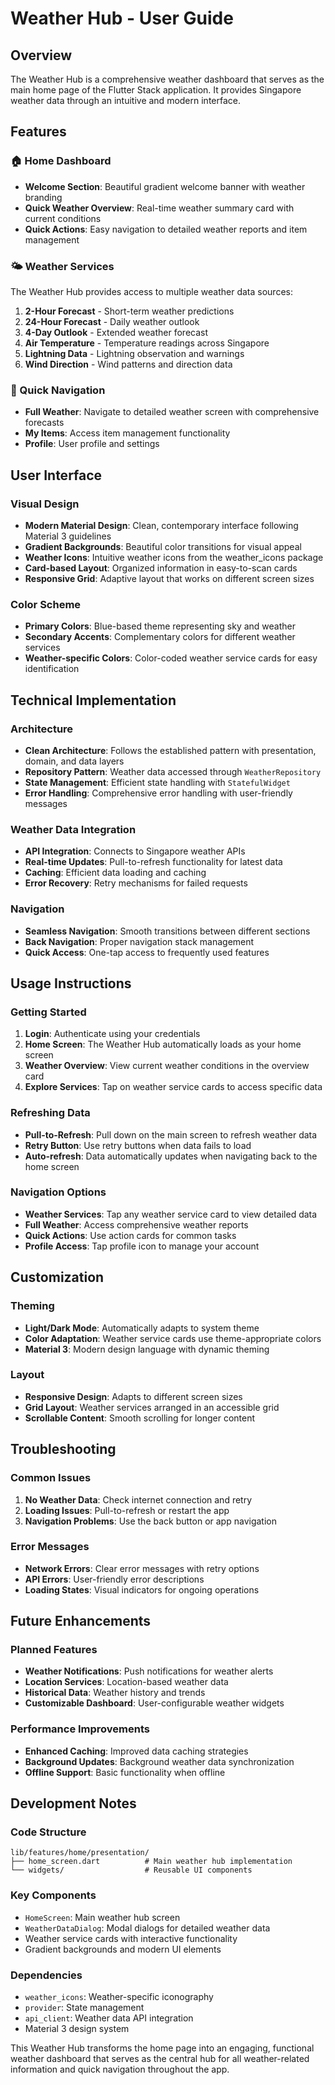 # Weather Hub - User Guide

## Overview
The Weather Hub is a comprehensive weather dashboard that serves as the main home page of the Flutter Stack application. It provides Singapore weather data through an intuitive and modern interface.

## Features

### 🏠 Home Dashboard
- **Welcome Section**: Beautiful gradient welcome banner with weather branding
- **Quick Weather Overview**: Real-time weather summary card with current conditions
- **Quick Actions**: Easy navigation to detailed weather reports and item management

### 🌤️ Weather Services
The Weather Hub provides access to multiple weather data sources:

1. **2-Hour Forecast** - Short-term weather predictions
2. **24-Hour Forecast** - Daily weather outlook  
3. **4-Day Outlook** - Extended weather forecast
4. **Air Temperature** - Temperature readings across Singapore
5. **Lightning Data** - Lightning observation and warnings
6. **Wind Direction** - Wind patterns and direction data

### 🎯 Quick Navigation
- **Full Weather**: Navigate to detailed weather screen with comprehensive forecasts
- **My Items**: Access item management functionality
- **Profile**: User profile and settings

## User Interface

### Visual Design
- **Modern Material Design**: Clean, contemporary interface following Material 3 guidelines
- **Gradient Backgrounds**: Beautiful color transitions for visual appeal
- **Weather Icons**: Intuitive weather icons from the weather_icons package
- **Card-based Layout**: Organized information in easy-to-scan cards
- **Responsive Grid**: Adaptive layout that works on different screen sizes

### Color Scheme
- **Primary Colors**: Blue-based theme representing sky and weather
- **Secondary Accents**: Complementary colors for different weather services
- **Weather-specific Colors**: Color-coded weather service cards for easy identification

## Technical Implementation

### Architecture
- **Clean Architecture**: Follows the established pattern with presentation, domain, and data layers
- **Repository Pattern**: Weather data accessed through `WeatherRepository`
- **State Management**: Efficient state handling with `StatefulWidget`
- **Error Handling**: Comprehensive error handling with user-friendly messages

### Weather Data Integration
- **API Integration**: Connects to Singapore weather APIs
- **Real-time Updates**: Pull-to-refresh functionality for latest data
- **Caching**: Efficient data loading and caching
- **Error Recovery**: Retry mechanisms for failed requests

### Navigation
- **Seamless Navigation**: Smooth transitions between different sections
- **Back Navigation**: Proper navigation stack management
- **Quick Access**: One-tap access to frequently used features

## Usage Instructions

### Getting Started
1. **Login**: Authenticate using your credentials
2. **Home Screen**: The Weather Hub automatically loads as your home screen
3. **Weather Overview**: View current weather conditions in the overview card
4. **Explore Services**: Tap on weather service cards to access specific data

### Refreshing Data
- **Pull-to-Refresh**: Pull down on the main screen to refresh weather data
- **Retry Button**: Use retry buttons when data fails to load
- **Auto-refresh**: Data automatically updates when navigating back to the home screen

### Navigation Options
- **Weather Services**: Tap any weather service card to view detailed data
- **Full Weather**: Access comprehensive weather reports
- **Quick Actions**: Use action cards for common tasks
- **Profile Access**: Tap profile icon to manage your account

## Customization

### Theming
- **Light/Dark Mode**: Automatically adapts to system theme
- **Color Adaptation**: Weather service cards use theme-appropriate colors
- **Material 3**: Modern design language with dynamic theming

### Layout
- **Responsive Design**: Adapts to different screen sizes
- **Grid Layout**: Weather services arranged in an accessible grid
- **Scrollable Content**: Smooth scrolling for longer content

## Troubleshooting

### Common Issues
1. **No Weather Data**: Check internet connection and retry
2. **Loading Issues**: Pull-to-refresh or restart the app
3. **Navigation Problems**: Use the back button or app navigation

### Error Messages
- **Network Errors**: Clear error messages with retry options
- **API Errors**: User-friendly error descriptions
- **Loading States**: Visual indicators for ongoing operations

## Future Enhancements

### Planned Features
- **Weather Notifications**: Push notifications for weather alerts
- **Location Services**: Location-based weather data
- **Historical Data**: Weather history and trends
- **Customizable Dashboard**: User-configurable weather widgets

### Performance Improvements
- **Enhanced Caching**: Improved data caching strategies
- **Background Updates**: Background weather data synchronization
- **Offline Support**: Basic functionality when offline

## Development Notes

### Code Structure
```
lib/features/home/presentation/
├── home_screen.dart          # Main weather hub implementation
└── widgets/                  # Reusable UI components
```

### Key Components
- `HomeScreen`: Main weather hub screen
- `WeatherDataDialog`: Modal dialogs for detailed weather data
- Weather service cards with interactive functionality
- Gradient backgrounds and modern UI elements

### Dependencies
- `weather_icons`: Weather-specific iconography
- `provider`: State management
- `api_client`: Weather data API integration
- Material 3 design system

This Weather Hub transforms the home page into an engaging, functional weather dashboard that serves as the central hub for all weather-related information and quick navigation throughout the app.
